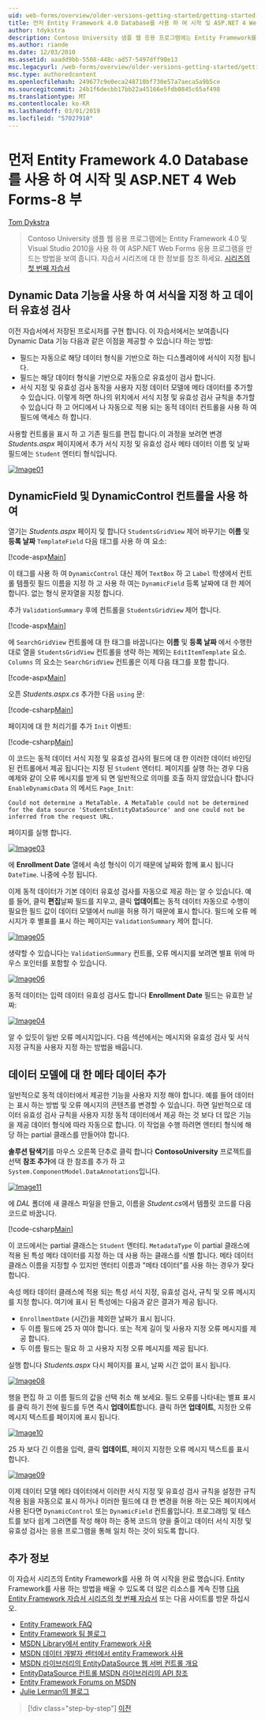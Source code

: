 ```yaml
---
uid: web-forms/overview/older-versions-getting-started/getting-started-with-ef/the-entity-framework-and-aspnet-getting-started-part-8
title: 먼저 Entity Framework 4.0 Database를 사용 하 여 시작 및 ASP.NET 4 Web Forms-8 부 | Microsoft Docs
author: tdykstra
description: Contoso University 샘플 웹 응용 프로그램에는 Entity Framework를 사용 하 여 ASP.NET Web Forms 응용 프로그램을 만드는 방법을 보여 줍니다. 샘플 응용 프로그램은...
ms.author: riande
ms.date: 12/03/2010
ms.assetid: aaadd9bb-5508-448c-ad57-5497dff90e13
msc.legacyurl: /web-forms/overview/older-versions-getting-started/getting-started-with-ef/the-entity-framework-and-aspnet-getting-started-part-8
msc.type: authoredcontent
ms.openlocfilehash: 249677c9e0eca248710bf730e57a7aeca5a9b5ce
ms.sourcegitcommit: 24b1f6decbb17bb22a45166e5fdb0845c65af498
ms.translationtype: MT
ms.contentlocale: ko-KR
ms.lasthandoff: 03/01/2019
ms.locfileid: "57027910"
---
```

<a name="getting-started-with-entity-framework-40-database-first-and-aspnet-4-web-forms---part-8"></a>먼저 Entity Framework 4.0 Database를 사용 하 여 시작 및 ASP.NET 4 Web Forms-8 부
====================
[Tom Dykstra](https://github.com/tdykstra)

> Contoso University 샘플 웹 응용 프로그램에는 Entity Framework 4.0 및 Visual Studio 2010을 사용 하 여 ASP.NET Web Forms 응용 프로그램을 만드는 방법을 보여 줍니다. 자습서 시리즈에 대 한 정보를 참조 하세요. [시리즈의 첫 번째 자습서](the-entity-framework-and-aspnet-getting-started-part-1.md)


## <a name="using-dynamic-data-functionality-to-format-and-validate-data"></a>Dynamic Data 기능을 사용 하 여 서식을 지정 하 고 데이터 유효성 검사

이전 자습서에서 저장된 프로시저를 구현 합니다. 이 자습서에서는 보여줍니다 Dynamic Data 기능 다음과 같은 이점을 제공할 수 있습니다 하는 방법:

- 필드는 자동으로 해당 데이터 형식을 기반으로 하는 디스플레이에 서식이 지정 됩니다.
- 필드는 해당 데이터 형식을 기반으로 자동으로 유효성이 검사 합니다.
- 서식 지정 및 유효성 검사 동작을 사용자 지정 데이터 모델에 메타 데이터를 추가할 수 있습니다. 이렇게 하면 하나의 위치에서 서식 지정 및 유효성 검사 규칙을 추가할 수 있습니다 하 고 어디에서 나 자동으로 적용 되는 동적 데이터 컨트롤을 사용 하 여 필드에 액세스 하 합니다.

사용할 컨트롤을 표시 하 고 기존 필드를 편집 합니다.이 과정을 보려면 변경 *Students.aspx* 페이지에서 추가 서식 지정 및 유효성 검사 메타 데이터 이름 및 날짜 필드에는 `Student` 엔터티 형식입니다.

[![Image01](the-entity-framework-and-aspnet-getting-started-part-8/_static/image2.png)](the-entity-framework-and-aspnet-getting-started-part-8/_static/image1.png)

## <a name="using-dynamicfield-and-dynamiccontrol-controls"></a>DynamicField 및 DynamicControl 컨트롤을 사용 하 여

열기는 *Students.aspx* 페이지 및 합니다 `StudentsGridView` 제어 바꾸기는 **이름** 및 **등록 날짜** `TemplateField` 다음 태그를 사용 하 여 요소:

[!code-aspx[Main](the-entity-framework-and-aspnet-getting-started-part-8/samples/sample1.aspx)]

이 태그를 사용 하 여 `DynamicControl` 대신 제어 `TextBox` 하 고 `Label` 학생에서 컨트롤 템플릿 필드 이름을 지정 하 고 사용 하 여는 `DynamicField` 등록 날짜에 대 한 제어 합니다. 없는 형식 문자열을 지정 합니다.

추가 `ValidationSummary` 후에 컨트롤을 `StudentsGridView` 제어 합니다.

[!code-aspx[Main](the-entity-framework-and-aspnet-getting-started-part-8/samples/sample2.aspx)]

에 `SearchGridView` 컨트롤에 대 한 태그를 바꿉니다는 **이름** 및 **등록 날짜** 에서 수행한 대로 열을 `StudentsGridView` 컨트롤을 생략 하는 제외는 `EditItemTemplate` 요소. `Columns` 의 요소는 `SearchGridView` 컨트롤은 이제 다음 태그를 포함 합니다.

[!code-aspx[Main](the-entity-framework-and-aspnet-getting-started-part-8/samples/sample3.aspx)]

오픈 *Students.aspx.cs* 추가한 다음 `using` 문:

[!code-csharp[Main](the-entity-framework-and-aspnet-getting-started-part-8/samples/sample4.cs)]

페이지에 대 한 처리기를 추가 `Init` 이벤트:

[!code-csharp[Main](the-entity-framework-and-aspnet-getting-started-part-8/samples/sample5.cs)]

이 코드는 동적 데이터 서식 지정 및 유효성 검사의 필드에 대 한 이러한 데이터 바인딩된 컨트롤에서 제공 됩니다는 지정 된 `Student` 엔터티. 페이지를 실행 하는 경우 다음 예제와 같이 오류 메시지를 받게 되 면 일반적으로 의미를 호출 하지 않았습니다 합니다 `EnableDynamicData` 의 메서드 `Page_Init`:

`Could not determine a MetaTable. A MetaTable could not be determined for the data source 'StudentsEntityDataSource' and one could not be inferred from the request URL.`

페이지를 실행 합니다.

[![Image03](the-entity-framework-and-aspnet-getting-started-part-8/_static/image4.png)](the-entity-framework-and-aspnet-getting-started-part-8/_static/image3.png)

에 **Enrollment Date** 열에서 속성 형식이 이기 때문에 날짜와 함께 표시 됩니다 `DateTime`. 나중에 수정 됩니다.

이제 동적 데이터가 기본 데이터 유효성 검사를 자동으로 제공 하는 알 수 있습니다. 예를 들어, 클릭 **편집**날짜 필드를 지우고, 클릭 **업데이트**는 동적 데이터 자동으로 수행이 필요한 필드 값이 데이터 모델에서 null을 허용 하기 때문에 표시 합니다. 필드에 오류 메시지가 후 별표를 표시 하는 페이지는 `ValidationSummary` 제어 합니다.

[![Image05](the-entity-framework-and-aspnet-getting-started-part-8/_static/image6.png)](the-entity-framework-and-aspnet-getting-started-part-8/_static/image5.png)

생략할 수 있습니다는 `ValidationSummary` 컨트롤, 오류 메시지를 보려면 별표 위에 마우스 포인터를 포함할 수 있습니다.

[![Image06](the-entity-framework-and-aspnet-getting-started-part-8/_static/image8.png)](the-entity-framework-and-aspnet-getting-started-part-8/_static/image7.png)

동적 데이터는 입력 데이터 유효성 검사도 합니다 **Enrollment Date** 필드는 유효한 날짜:

[![Image04](the-entity-framework-and-aspnet-getting-started-part-8/_static/image10.png)](the-entity-framework-and-aspnet-getting-started-part-8/_static/image9.png)

알 수 있듯이 일반 오류 메시지입니다. 다음 섹션에서는 메시지와 유효성 검사 및 서식 지정 규칙을 사용자 지정 하는 방법을 배웁니다.

## <a name="adding-metadata-to-the-data-model"></a>데이터 모델에 대 한 메타 데이터 추가

일반적으로 동적 데이터에서 제공한 기능을 사용자 지정 해야 합니다. 예를 들어 데이터는 표시 하는 방법 및 오류 메시지의 콘텐츠를 변경할 수 있습니다. 하면 일반적으로 데이터 유효성 검사 규칙을 사용자 지정 동적 데이터에서 제공 하는 것 보다 더 많은 기능을 제공 데이터 형식에 따라 자동으로 합니다. 이 작업을 수행 하려면 엔터티 형식에 해당 하는 partial 클래스를 만들어야 합니다.

**솔루션 탐색기**를 마우스 오른쪽 단추로 클릭 합니다 **ContosoUniversity** 프로젝트를 선택 **참조 추가**에 대 한 참조를 추가 하 고 `System.ComponentModel.DataAnnotations`입니다.

[![Image11](the-entity-framework-and-aspnet-getting-started-part-8/_static/image12.png)](the-entity-framework-and-aspnet-getting-started-part-8/_static/image11.png)

에 *DAL* 폴더에 새 클래스 파일을 만들고, 이름을 *Student.cs*에서 템플릿 코드를 다음 코드로 바꿉니다.

[!code-csharp[Main](the-entity-framework-and-aspnet-getting-started-part-8/samples/sample6.cs)]

이 코드에서는 partial 클래스는 `Student` 엔터티. `MetadataType` 이 partial 클래스에 적용 된 특성 메타 데이터를 지정 하는 데 사용 하는 클래스를 식별 합니다. 메타 데이터 클래스 이름을 지정할 수 있지만 엔터티 이름과 "메타 데이터"를 사용 하는 경우가 잦다 합니다.

속성 메타 데이터 클래스에 적용 되는 특성 서식 지정, 유효성 검사, 규칙 및 오류 메시지를 지정 합니다. 여기에 표시 된 특성에는 다음과 같은 결과가 제공 됩니다.

- `EnrollmentDate` (시간)을 제외한 날짜가 표시 됩니다.
- 두 이름 필드에 25 자 여야 합니다. 또는 적게 길이 및 사용자 지정 오류 메시지를 제공 합니다.
- 두 이름 필드는 필요 하 고 사용자 지정 오류 메시지를 제공 됩니다.

실행 합니다 *Students.aspx* 다시 페이지를 표시, 날짜 시간 없이 표시 됩니다.

[![Image08](the-entity-framework-and-aspnet-getting-started-part-8/_static/image14.png)](the-entity-framework-and-aspnet-getting-started-part-8/_static/image13.png)

행을 편집 하 고 이름 필드의 값을 선택 취소 해 보세요. 필드 오류를 나타내는 별표 표시를 클릭 하기 전에 필드를 두면 즉시 **업데이트**합니다. 클릭 하면 **업데이트**, 지정한 오류 메시지 텍스트를 페이지에 표시 됩니다.

[![Image10](the-entity-framework-and-aspnet-getting-started-part-8/_static/image16.png)](the-entity-framework-and-aspnet-getting-started-part-8/_static/image15.png)

25 자 보다 긴 이름을 입력, 클릭 **업데이트**, 페이지 지정한 오류 메시지 텍스트를 표시 합니다.

[![Image09](the-entity-framework-and-aspnet-getting-started-part-8/_static/image18.png)](the-entity-framework-and-aspnet-getting-started-part-8/_static/image17.png)

이제 데이터 모델 메타 데이터에서 이러한 서식 지정 및 유효성 검사 규칙을 설정한 규칙 적용 됨을 자동으로 표시 하거나 이러한 필드에 대 한 변경을 허용 하는 모든 페이지에서 사용 된다면 `DynamicControl` 또는 `DynamicField` 컨트롤입니다. 프로그래밍 및 테스트를 보다 쉽게 그러면를 작성 해야 하는 중복 코드의 양을 줄이고 데이터 서식 지정 및 유효성 검사는 응용 프로그램을 통해 일치 하는 것이 되도록 합니다.

## <a name="more-information"></a>추가 정보

이 자습서 시리즈의 Entity Framework를 사용 하 여 시작을 완료 했습니다. Entity Framework를 사용 하는 방법을 배울 수 있도록 더 많은 리소스를 계속 진행 [다음 Entity Framework 자습서 시리즈의 첫 번째 자습서](../continuing-with-ef/using-the-entity-framework-and-the-objectdatasource-control-part-1-getting-started.md) 또는 다음 사이트를 방문 하십시오.

- [Entity Framework FAQ](http://www.ef-faq.org/introduction.html)
- [Entity Framework 팀 블로그](https://blogs.msdn.com/b/adonet/)
- [MSDN Library에서 entity Framework 사용](https://msdn.microsoft.com/library/bb399572.aspx)
- [MSDN 데이터 개발자 센터에서 entity Framework 사용](https://msdn.microsoft.com/data/ef.aspx)
- [MSDN 라이브러리의 EntityDataSource 웹 서버 컨트롤 개요](https://msdn.microsoft.com/library/cc488502.aspx)
- [EntityDataSource 컨트롤 MSDN 라이브러리의 API 참조](https://msdn.microsoft.com/library/system.web.ui.webcontrols.entitydatasource.aspx)
- [Entity Framework Forums on MSDN](https://social.msdn.microsoft.com/forums/adodotnetentityframework/)
- [Julie Lerman의 블로그](http://thedatafarm.com/blog/)

> [!div class="step-by-step"]
> [이전](the-entity-framework-and-aspnet-getting-started-part-7.md)
